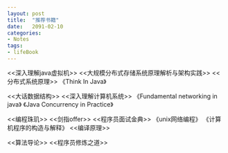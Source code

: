 ```yaml
---
layout: post
title:  "推荐书籍"
date:   2091-02-10
categories: 
- Notes 
tags:
- lifeBook
---
```



  <<深入理解java虚拟机>>   <<大规模分布式存储系统原理解析与架构实践>>  <<分布式系统原理>>   《Think  In  Java》

<<大话数据结构>>       <<深入理解计算机系统>>   《Fundamental networking in java》    《Java Concurrency in Practice》 

<<编程珠玑>>  <<剑指offer>>     <<程序员面试金典>>   《unix网络编程》  《计算机程序的构造与解释》   <<编译原理>>

<<算法导论>> <<程序员修炼之道>>
